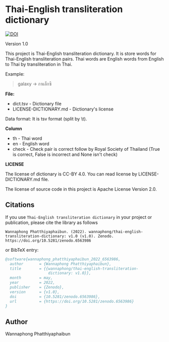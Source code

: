 # Thai-English transliteration dictionary
[![DOI](https://zenodo.org/badge/DOI/10.5281/zenodo.6563986.svg)](https://doi.org/10.5281/zenodo.6563986)

Version 1.0


This project is Thai-English transliteration dictionary. It is store words for Thai-English transliteration pairs. Thai words are English words from English to Thai by transliteration in Thai.

Example:

> galaxy -> กาแล็กซี

**File:**
- dict.tsv - Dictionary file
- LICENSE-DICTIONARY.md - Dictionary's license

Data format: It is tsv format (split by \t).

**Column**
- th - Thai word
- en - English word
- check - Check pair is correct follow by Royal Society of Thailand (True is correct, False is incorrect and None isn't check)

**LICENSE**

The license of dictionary is CC-BY 4.0. You can read license by LICENSE-DICTIONARY.md file.

The license of source code in this project is Apache License Version 2.0.

## Citations

If you use `Thai-English transliteration dictionary` in your project or publication, please cite the library as follows

```
Wannaphong Phatthiyaphaibun. (2022). wannaphong/thai-english-transliteration-dictionary: v1.0 (v1.0). Zenodo. https://doi.org/10.5281/zenodo.6563986
```

or BibTeX entry:

```bib
@software{wannaphong_phatthiyaphaibun_2022_6563986,
  author       = {Wannaphong Phatthiyaphaibun},
  title        = {{wannaphong/thai-english-transliteration- 
                   dictionary: v1.0}},
  month        = may,
  year         = 2022,
  publisher    = {Zenodo},
  version      = {v1.0},
  doi          = {10.5281/zenodo.6563986},
  url          = {https://doi.org/10.5281/zenodo.6563986}
}
```

## Author
Wannaphong Phatthiyaphaibun